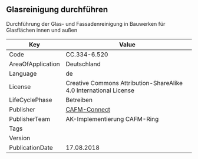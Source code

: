## Glasreinigung durchführen
Durchführung der Glas- und Fassadenreinigung in Bauwerken für Glasflächen innen und außen

Key | Value |
--|--|
Code | CC.334-6.520 |  
AreaOfApplication | Deutschland |  
Language | de |  
License | Creative Commons Attribution-ShareAlike 4.0 International License |  
LifeCyclePhase | Betreiben |  
Publisher | [CAFM-Connect]() |  
PublisherTeam | AK-Implementierung CAFM-Ring |  
Tags |  |  
Version |  |  
PublicationDate | 17.08.2018 |  
